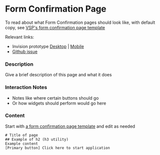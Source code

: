 # Form Confirmation Page

To read about what Form Confirmation pages should look like, with default copy, see [VSP's form confirmation page template](https://github.com/department-of-veterans-affairs/va.gov-team/blob/master/platform/content/form-confirmation-page.md)

Relevant links: 
- Invision prototype [Desktop]()  | [Mobile]()  
- [Github issue]()

### Description 
Give a brief description of this page and what it does

### Interaction Notes 
- Notes like where certain buttons should go
- Or how widgets should perform would go here

### Content

Start with [a form confirmation page template](https://github.com/department-of-veterans-affairs/va.gov-team/blob/master/platform/content/form-confirmation-page.md) and edit as needed

```
# Title of page
## Example of h2 (h3 utility)
Example content 
[Primary button] Click here to start application 
```
